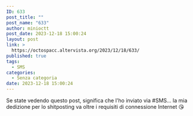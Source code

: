 ```yaml
---
ID: 633
post_title: ""
post_name: "633"
author: minioctt
post_date: 2023-12-18 15:00:24
layout: post
link: >
  https://octospacc.altervista.org/2023/12/18/633/
published: true
tags:
  - SMS
categories:
  - Senza categoria
date: 2023-12-18 15:00:24
---
```

Se state vedendo questo post, significa che l'ho inviato via #SMS... la mia dedizione per lo shitposting va oltre i requisiti di connessione Internet 😘